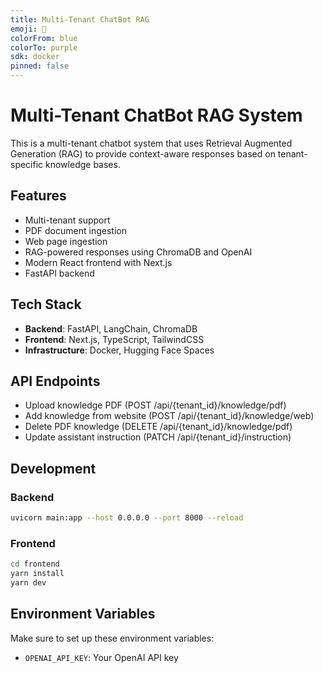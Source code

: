 ```yaml
---
title: Multi-Tenant ChatBot RAG
emoji: 🤖
colorFrom: blue
colorTo: purple
sdk: docker
pinned: false
---
```


# Multi-Tenant ChatBot RAG System

This is a multi-tenant chatbot system that uses Retrieval Augmented Generation (RAG) to provide context-aware responses based on tenant-specific knowledge bases.

## Features

- Multi-tenant support
- PDF document ingestion
- Web page ingestion
- RAG-powered responses using ChromaDB and OpenAI
- Modern React frontend with Next.js
- FastAPI backend

## Tech Stack

- **Backend**: FastAPI, LangChain, ChromaDB
- **Frontend**: Next.js, TypeScript, TailwindCSS
- **Infrastructure**: Docker, Hugging Face Spaces

## API Endpoints

- Upload knowledge PDF (POST /api/{tenant_id}/knowledge/pdf)
- Add knowledge from website (POST /api/{tenant_id}/knowledge/web)
- Delete PDF knowledge (DELETE /api/{tenant_id}/knowledge/pdf)
- Update assistant instruction (PATCH /api/{tenant_id}/instruction)

## Development

### Backend
```bash
uvicorn main:app --host 0.0.0.0 --port 8000 --reload
```

### Frontend
```bash
cd frontend
yarn install
yarn dev
```

## Environment Variables

Make sure to set up these environment variables:
- `OPENAI_API_KEY`: Your OpenAI API key
